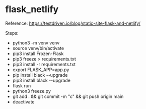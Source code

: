 # flask_netlify

Reference: https://testdriven.io/blog/static-site-flask-and-netlify/

Steps:

- python3 -m venv venv
- source venv/bin/activate
- pip3 install Frozen-Flask
- pip3 freeze > requirements.txt
- pip3 install -r requirements.txt
- export FLASK_APP=app.py
- pip install black --upgrade
- pip3 install black --upgrade
- flask run
- python3 freeze.py
- git add . && git commit -m "c" && git push origin main
- deactivate
